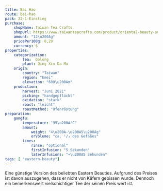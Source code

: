 ```yaml
---
title: Bai Hao
route: bai-hao
pack: 22-1-Einstieg
purchase:
    shopName: Taiwan Tea Crafts
    shopUrl: https://www.taiwanteacrafts.com/product/oriental-beauty-superior-grade-oolong-tea
    amount: "12\u200Ag"
    pricePer100g: 0,29
    currency: $
properties:
    categorization:
        tea:  Oolong
        plant: Qing Xin Da Mu
    origin:
        country: "Taiwan"
        region: "Emei"
        elevation: "600\u200Am"
    production:
        harvest: "Juni 2021"
        picking: "handgepflückt"
        oxidation: "stark"
        roast: "leicht"
        roastMethod: "Ofenröstung"
preparation:
    gongfu:
        temperature: "95\u200A°C"
        amount:
            weight: "4\u200A-\u200A5\u200Ag"
            orVolume: "ca. ¹/₃ des Gefäßes"
        times:
            rinse: "optional"
            firstInfusion: "5 Sekunden"
            laterInfusions: "+\u200A5 Sekunden"
tags: [ "eastern-beauty"]
---
```

Eine günstige Version des beliebten Eastern Beauties. Aufgrund des Preises ist davon auszugehen, dass er nicht von Käfern gebissen wurde. Dennoch ein bemerkenswert vielschichtiger Tee der seinen Preis wert ist.